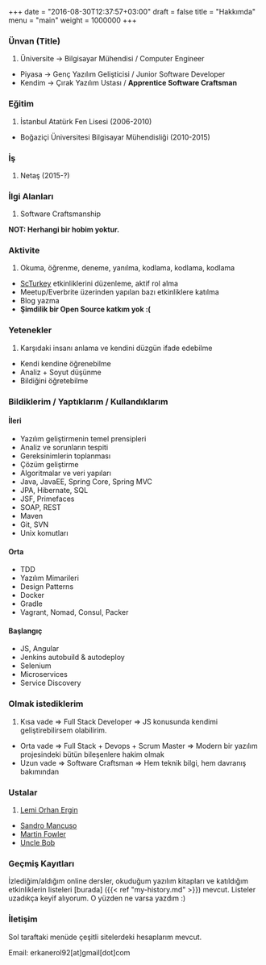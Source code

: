+++
date = "2016-08-30T12:37:57+03:00"
draft = false
title = "Hakkımda"
menu = "main"
weight = 1000000
+++

### Ünvan (Title)
1. Üniversite -> Bilgisayar Mühendisi / Computer Engineer
* Piyasa -> Genç Yazılım Gelişticisi / Junior Software Developer
* Kendim -> Çırak Yazılım Ustası / **Apprentice Software Craftsman**

<!--more-->

### Eğitim
1. İstanbul Atatürk Fen Lisesi (2006-2010)
* Boğaziçi Üniversitesi Bilgisayar Mühendisliği (2010-2015)

### İş
1. Netaş (2015-?)


### İlgi Alanları
1. Software Craftsmanship

**NOT: Herhangi bir hobim yoktur.**


### Aktivite
1. Okuma, öğrenme, deneme, yanılma, kodlama, kodlama, kodlama
* [ScTurkey](www.meetup.com/Software-Craftsmanship-Turkey) etkinliklerini düzenleme, aktif rol alma
* Meetup/Everbrite üzerinden yapılan bazı etkinliklere katılma
* Blog yazma
* **Şimdilik bir Open Source katkım yok :(**

### Yetenekler
1. Karşıdaki insanı anlama ve kendini düzgün ifade edebilme 
* Kendi kendine öğrenebilme
* Analiz + Soyut düşünme
* Bildiğini öğretebilme 


### Bildiklerim / Yaptıklarım / Kullandıklarım

#### İleri

* Yazılım geliştirmenin temel prensipleri
* Analiz ve sorunların tespiti
* Gereksinimlerin toplanması
* Çözüm geliştirme
* Algoritmalar ve veri yapıları 
* Java, JavaEE, Spring Core, Spring MVC
* JPA, Hibernate, SQL
* JSF, Primefaces
* SOAP, REST
* Maven
* Git, SVN
* Unix komutları

#### Orta

* TDD  
* Yazılım Mimarileri
* Design Patterns
* Docker
* Gradle
* Vagrant, Nomad, Consul, Packer

#### Başlangıç
* JS, Angular
* Jenkins autobuild & autodeploy
* Selenium
* Microservices
* Service Discovery


### Olmak istediklerim
1. Kısa vade => Full Stack Developer => JS konusunda kendimi geliştirebilirsem olabilirim.
* Orta vade =>  Full Stack + Devops + Scrum Master => Modern bir yazılım projesindeki bütün bileşenlere hakim olmak
* Uzun vade => Software Craftsman => Hem teknik bilgi, hem davranış bakımından


### Ustalar
1. [Lemi Orhan Ergin](http://www.lemiorhanergin.com/)
* [Sandro Mancuso](http://codurance.com/blog/author/sandro-mancuso/)
* [Martin Fowler](http://martinfowler.com/)
* [Uncle Bob](https://sites.google.com/site/unclebobconsultingllc/)

### Geçmiş Kayıtları

İzlediğim/aldığım online dersler, okuduğum yazılım kitapları ve katıldığım etkinliklerin listeleri [burada]  ({{< ref "my-history.md" >}}) mevcut. Listeler uzadıkça keyif alıyorum. O yüzden ne varsa yazdım :)	

### İletişim
Sol taraftaki menüde çeşitli sitelerdeki hesaplarım mevcut. 

Email: erkanerol92[at]gmail[dot]com

